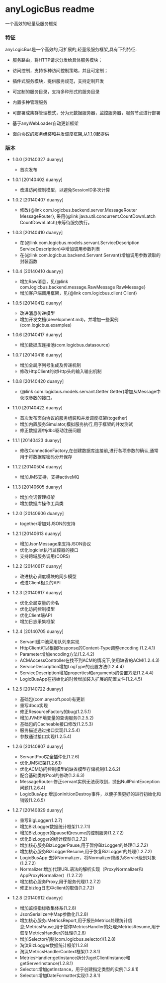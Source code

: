 anyLogicBus readme
==================

一个高效的轻量级服务框架

### 特征
anyLogicBus是一个高效的,可扩展的,轻量级服务框架,具有下列特征:
 
 - 服务路由，将HTTP请求分发给具体服务模块；
 
 - 访问控制，支持多种访问控制策略，并且可定制；
 
 - 插件式服务模块，提供服务规范，支持定制开发
 
 - 可定制的服务目录，支持多种形式的服务目录
 
 - 内置多种管理服务
 
 - 可部署成集群管理模式，分为元数据服务器，监控服务器，服务节点进行部署
 
 - 基于anyWebLoader自动更新框架
 
 - 面向协议的服务组装和并发调度框架,从1.1.0起提供
 
### 版本
 
 - 1.0.0 [20140327 duanyy]
     + 首次发布
     
 - 1.0.1 [20140402 duanyy]
     + 改进访问控制模型，以避免SessionID多次计算
     
 - 1.0.2 [20140407 duanyy]
     + 修改{@link com.logicbus.backend.server.MessageRouter MessageRouter},
     采用{@link java.util.concurrent.CountDownLatch CountDownLatch}来等待服务执行。
     
 - 1.0.3 [20140410 duanyy]
     + 在{@link com.logicbus.models.servant.ServiceDescription ServiceDescription}中增加调用参数列表
     + 在{@link com.logicbus.backend.Servant Servant}增加调用参数读取的封装函数 
 
 - 1.0.4 [20140410 duanyy]
     + 增加Raw消息，见{@link com.logicbus.backend.message.RawMessage RawMessage}
     + 增加客户端调用框架，见{@link com.logicbus.client Client}
     
 - 1.0.5 [20140412 duanyy]
     + 改进消息传递模型
     + 增加开发文档(development.md)，并增加一些案例(com.logicbus.examples)
     
 - 1.0.6 [20140417 duanyy]
     + 增加数据库连接池(com.logicbus.datasource)
     
 - 1.0.7 [20140418 duanyy]
     + 增加全局序列号生成及传递机制
     + 修改HttpClient的对Http头的输入输出机制
 
 - 1.0.8 [20140420 duanyy]
     + {@link com.logicbus.models.servant.Getter Getter}增加从Message中获取参数的接口。
     
 - 1.1.0 [20140422 duanyy]
     + 首次发布面向协议的服务组装和并发调度框架(together)
     + 增加内置服务Simulator,模拟服务执行,用于框架的并发测试
     + 修正数据源中jdbc驱动注册问题
     
 - 1.1.1 [20140423 duanyy]
 	 + 修改ConnectionFactory,在创建数据库连接前,进行各项参数的确认,通常用于将数据库密码分开保存

 - 1.1.2 [20140504 duanyy]
 	 + 增加JMS支持，支持activeMQ
 
 - 1.1.3 [20140605 duanyy]
 	 + 增加会话管理框架
 	 + 增加数据库操作工具类
 	 
 - 1.2.0 [20140606 duanyy]
 	 + together增加对JSON的支持
 	 
 - 1.2.1 [20140613 duanyy]
 	 + 增加JsonMessage来支持JSON协议
 	 + 优化logiclet执行监控器的接口
 	 + 支持跨域服务调用(CORS)
 
 - 1.2.2 [20140617 duanyy]
 	 + 改进核心调度模块的同步模型
 	 + 改进Client相关的API
 	 
 - 1.2.3 [20140617 duanyy]
 	 + 优化全局变量的命名
 	 + 优化访问控制模型
 	 + 优化Client端API
 	 + 增加日志采集框架
 	 
 - 1.2.4 [20140705 duanyy]
 	 + Servant缓冲池采用队列来实现
 	 + HttpClient可以根据Response的Content-Type调整encoding (1.2.4.1)
 	 + Parameter增加encoding方法(1.2.4.2)
 	 + ACMAccessController在找不到ACM的情况下,使用缺省的ACM(1.2.4.3)
 	 + ServiceDescription增加LogType的设置方法(1.2.4.4)
 	 + ServiceDescription增加properties和arguments的设置方法(1.2.4.4)
 	 + LogicBusApp在初始化的时候增加装入扩展的配置文件(1.2.4.5)
 	
 - 1.2.5 [20140722 duanyy]
     + 基础包(com.anysoft.pool)有更新
     + 重写dbcp实现
     + 修正ResourceFactory的bug(1.2.5.1)
     + 增加JVM环境变量的查询服务(1.2.5.2)
     + 基础包的Cacheable接口修改(1.2.5.3)
     + 服务描述通过接口实现(1.2.5.4)
     + 参数通过接口实现(1.2.5.4)
     
 - 1.2.6 [20140807 duanyy]
     + ServantPool完全插件化(1.2.6)
     + 优化JMS框架(1.2.6.1)
     + 优化ACM访问控制模型的缺省模型存储机制(1.2.6.2)
     + 配合基础类库Pool的修改(1.2.6.3)
     + MessageRouter:修正servant实例无法获取到，抛出NullPointException问题(1.2.6.4)
     + LogicBusApp:增加onInit/onDestroy事件，以便子类更好的进行初始化和销毁(1.2.6.5)
     
 - 1.2.7 [20140829 duanyy]
	 + 重写BigLogger(1.2.7)
	 + 增加BizLogger数据统计框架(1.2.7.1)
 	 + 增加BizLogger的pause和resume的控制服务(1.2.7.2)
 	 + 优化BizLogger的统计模型(1.2.7.2)
 	 + 增加核心服务BizLoggerPause,用于暂停BizLogger的处理(1.2.7.2)
 	 + 增加核心服务BizLoggerResume,用于恢复BizLogger的处理(1.2.7.2)
 	 + LogicBusApp:去掉Normalizer，将Normalizer降级为Servlet级别对象(1.2.7.2)
 	 + Normalizer:增加代理URL语法的解析实现（ProxyNormalizer和AppProxyNormalizer）(1.2.7.2)
 	 + 增加核心服务Proxy,用于服务代理(1.2.7.2)
 	 + 修正bizlog日志中client的取值(1.2.7.2)
 
  - 1.2.8 [20140912 duanyy]
  	 + 增加监控指标收集体系(1.2.8)
  	 + JsonSerializer中Map参数化(1.2.8)
  	 + 增加核心服务:MetricsReport,用于报告Metrics处理统计信息;MetricsPause,用于暂停MetricsHandler的处理;MetricsResume,用于恢复MetricsHandler的处理(1.2.8)
  	 + 增加Selector机制(com.logicbus.selector)(1.2.8)
  	 + 淘汰BizLogger数据统计框架(1.2.8)
  	 + 淘汰MetricsHandlerContext框架(1.2.8.1)
  	 + MetricsHandler:getInstance拆分为getClientInstance和getServerInstance(1.2.8.1)
  	 + Selector:增加getInstance，用于创建指定类型的实例(1.2.8.1)
  	 + Selector:增加DateFormatter实现(1.2.8.1)
